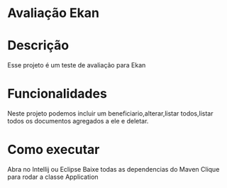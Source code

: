 # Avaliação Ekan

# Descrição
Esse projeto é um teste de avaliação para Ekan

# Funcionalidades
Neste projeto podemos incluir um beneficiario,alterar,listar todos,listar todos os documentos agregados a ele e deletar.

# Como executar
Abra no Intellij ou Eclipse
Baixe todas as dependencias do Maven
Clique para rodar a classe Application


